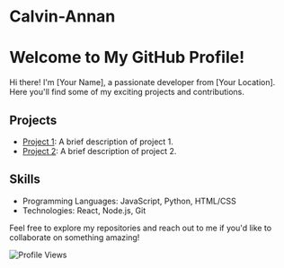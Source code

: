 # Calvin-Annan
# Welcome to My GitHub Profile!

Hi there! I'm [Your Name], a passionate developer from [Your Location]. Here you'll find some of my exciting projects and contributions.

## Projects

- [Project 1](link_to_project_1): A brief description of project 1.
- [Project 2](link_to_project_2): A brief description of project 2.

## Skills

- Programming Languages: JavaScript, Python, HTML/CSS
- Technologies: React, Node.js, Git

Feel free to explore my repositories and reach out to me if you'd like to collaborate on something amazing!

![Profile Views](https://komarev.com/ghpvc/?username=your-username)
